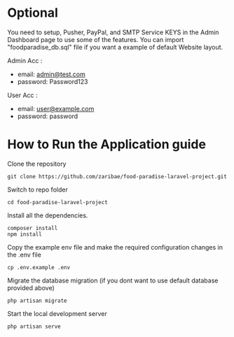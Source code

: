 # Optional

You need to setup, Pusher, PayPal, and SMTP Service KEYS in the Admin Dashboard page to use some of the features.
You can import "foodparadise_db.sql" file if you want a example of default Website layout.

Admin Acc :

-   email: admin@test.com
-   password: Password123

User Acc :

-   email: user@example.com
-   password: password

# How to Run the Application guide

Clone the repository

    git clone https://github.com/zaribae/food-paradise-laravel-project.git

Switch to repo folder

    cd food-paradise-laravel-project

Install all the dependencies.

    composer install
    npm install

Copy the example env file and make the required configuration changes in the .env file

    cp .env.example .env

Migrate the database migration (if you dont want to use default database provided above)

    php artisan migrate

Start the local development server

    php artisan serve
